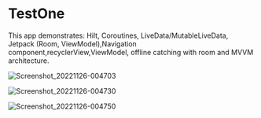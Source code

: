 # TestOne

This app demonstrates: Hilt, Coroutines, LiveData/MutableLiveData, Jetpack (Room, ViewModel),Navigation component,recyclerView,ViewModel, offline catching with room and MVVM architecture.

![Screenshot_20221126-004703](https://user-images.githubusercontent.com/40203432/204058323-2ce4ab0e-1270-42e4-9c55-53735158cb2b.png)

![Screenshot_20221126-004730](https://user-images.githubusercontent.com/40203432/204058325-7fee51fc-a9e2-4f67-adec-5307cb100c3e.png)

![Screenshot_20221126-004750](https://user-images.githubusercontent.com/40203432/204058329-a4e5bfa4-2619-4c0b-bf78-17c02be42630.png)
